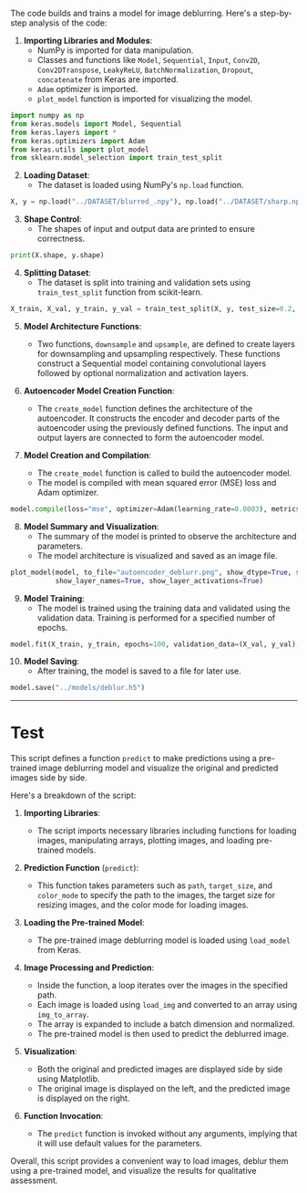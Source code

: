 The code builds and trains a model for image deblurring. Here's a step-by-step analysis of the code:

1. **Importing Libraries and Modules**:
    - NumPy is imported for data manipulation.
    - Classes and functions like `Model`, `Sequential`, `Input`, `Conv2D`, `Conv2DTranspose`, `LeakyReLU`, `BatchNormalization`, `Dropout`, `concatenate` from Keras are imported.
    - `Adam` optimizer is imported.
    - `plot_model` function is imported for visualizing the model.

```python
import numpy as np
from keras.models import Model, Sequential
from keras.layers import *
from keras.optimizers import Adam
from keras.utils import plot_model
from sklearn.model_selection import train_test_split
```

2. **Loading Dataset**:
    - The dataset is loaded using NumPy's `np.load` function.

```python
X, y = np.load("../DATASET/blurred_.npy"), np.load("../DATASET/sharp.npy")
```

3. **Shape Control**:
    - The shapes of input and output data are printed to ensure correctness.

```python
print(X.shape, y.shape)
```

4. **Splitting Dataset**:
    - The dataset is split into training and validation sets using `train_test_split` function from scikit-learn.

```python
X_train, X_val, y_train, y_val = train_test_split(X, y, test_size=0.2, random_state=42)
```

5. **Model Architecture Functions**:
    - Two functions, `downsample` and `upsample`, are defined to create layers for downsampling and upsampling respectively. These functions construct a Sequential model containing convolutional layers followed by optional normalization and activation layers.

6. **Autoencoder Model Creation Function**:
    - The `create_model` function defines the architecture of the autoencoder. It constructs the encoder and decoder parts of the autoencoder using the previously defined functions. The input and output layers are connected to form the autoencoder model.

7. **Model Creation and Compilation**:
    - The `create_model` function is called to build the autoencoder model.
    - The model is compiled with mean squared error (MSE) loss and Adam optimizer.

```python
model.compile(loss="mse", optimizer=Adam(learning_rate=0.0003), metrics=["mae"])
```

8. **Model Summary and Visualization**:
    - The summary of the model is printed to observe the architecture and parameters.
    - The model architecture is visualized and saved as an image file.

```python
plot_model(model, to_file="autoencoder_deblurr.png", show_dtype=True, show_shapes=True, show_trainable=True,
           show_layer_names=True, show_layer_activations=True)
```

9. **Model Training**:
    - The model is trained using the training data and validated using the validation data. Training is performed for a specified number of epochs.

```python
model.fit(X_train, y_train, epochs=100, validation_data=(X_val, y_val), batch_size=32)
```

10. **Model Saving**:
    - After training, the model is saved to a file for later use.

```python
model.save("../models/deblur.h5")
```

-----
# Test
This script defines a function `predict` to make predictions using a pre-trained image deblurring model and visualize the original and predicted images side by side.

Here's a breakdown of the script:

1. **Importing Libraries**:
    - The script imports necessary libraries including functions for loading images, manipulating arrays, plotting images, and loading pre-trained models.

2. **Prediction Function** (`predict`):
    - This function takes parameters such as `path`, `target_size`, and `color_mode` to specify the path to the images, the target size for resizing images, and the color mode for loading images.
  
3. **Loading the Pre-trained Model**:
    - The pre-trained image deblurring model is loaded using `load_model` from Keras.

4. **Image Processing and Prediction**:
    - Inside the function, a loop iterates over the images in the specified path.
    - Each image is loaded using `load_img` and converted to an array using `img_to_array`.
    - The array is expanded to include a batch dimension and normalized.
    - The pre-trained model is then used to predict the deblurred image.
    
5. **Visualization**:
    - Both the original and predicted images are displayed side by side using Matplotlib.
    - The original image is displayed on the left, and the predicted image is displayed on the right.

6. **Function Invocation**:
    - The `predict` function is invoked without any arguments, implying that it will use default values for the parameters.

Overall, this script provides a convenient way to load images, deblur them using a pre-trained model, and visualize the results for qualitative assessment.
